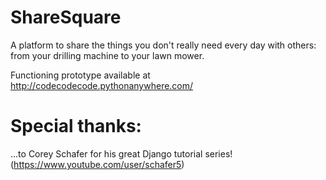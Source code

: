 # ShareSquare

A platform to share the things you don't really need every day with others: from your drilling machine to your lawn mower.

Functioning prototype available at http://codecodecode.pythonanywhere.com/


# Special thanks:

...to Corey Schafer for his great Django tutorial series! (https://www.youtube.com/user/schafer5)

